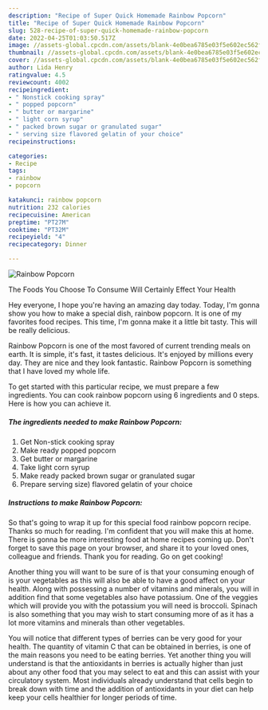 ```yaml
---
description: "Recipe of Super Quick Homemade Rainbow Popcorn"
title: "Recipe of Super Quick Homemade Rainbow Popcorn"
slug: 528-recipe-of-super-quick-homemade-rainbow-popcorn
date: 2022-04-25T01:03:50.517Z
image: //assets-global.cpcdn.com/assets/blank-4e0bea6785e03f5e602ec562f230caae08da540cada707380b4fe1bbebba43da.png
thumbnail: //assets-global.cpcdn.com/assets/blank-4e0bea6785e03f5e602ec562f230caae08da540cada707380b4fe1bbebba43da.png
cover: //assets-global.cpcdn.com/assets/blank-4e0bea6785e03f5e602ec562f230caae08da540cada707380b4fe1bbebba43da.png
author: Lida Henry
ratingvalue: 4.5
reviewcount: 4002
recipeingredient:
- " Nonstick cooking spray"
- " popped popcorn"
- " butter or margarine"
- " light corn syrup"
- " packed brown sugar or granulated sugar"
- " serving size flavored gelatin of your choice"
recipeinstructions:

categories:
- Recipe
tags:
- rainbow
- popcorn

katakunci: rainbow popcorn 
nutrition: 232 calories
recipecuisine: American
preptime: "PT27M"
cooktime: "PT32M"
recipeyield: "4"
recipecategory: Dinner

---
```



![Rainbow Popcorn](//assets-global.cpcdn.com/assets/blank-4e0bea6785e03f5e602ec562f230caae08da540cada707380b4fe1bbebba43da.png)

The Foods You Choose To Consume Will Certainly Effect Your Health

Hey everyone, I hope you're having an amazing day today. Today, I'm gonna show you how to make a special dish, rainbow popcorn. It is one of my favorites food recipes. This time, I'm gonna make it a little bit tasty. This will be really delicious.



Rainbow Popcorn is one of the most favored of current trending meals on earth. It is simple, it's fast, it tastes delicious. It's enjoyed by millions every day. They are nice and they look fantastic. Rainbow Popcorn is something that I have loved my whole life.


To get started with this particular recipe, we must prepare a few ingredients. You can cook rainbow popcorn using 6 ingredients and 0 steps. Here is how you can achieve it.

<!--inarticleads1-->

##### The ingredients needed to make Rainbow Popcorn:

1. Get  Non-stick cooking spray
1. Make ready  popped popcorn
1. Get  butter or margarine
1. Take  light corn syrup
1. Make ready  packed brown sugar or granulated sugar
1. Prepare  serving size) flavored gelatin of your choice




<!--inarticleads2-->

##### Instructions to make Rainbow Popcorn:





So that's going to wrap it up for this special food rainbow popcorn recipe. Thanks so much for reading. I'm confident that you will make this at home. There is gonna be more interesting food at home recipes coming up. Don't forget to save this page on your browser, and share it to your loved ones, colleague and friends. Thank you for reading. Go on get cooking!

Another thing you will want to be sure of is that your consuming enough of is your vegetables as this will also be able to have a good affect on your health. Along with possessing a number of vitamins and minerals, you will in addition find that some vegetables also have potassium. One of the veggies which will provide you with the potassium you will need is broccoli. Spinach is also something that you may wish to start consuming more of as it has a lot more vitamins and minerals than other vegetables.

You will notice that different types of berries can be very good for your health. The quantity of vitamin C that can be obtained in berries, is one of the main reasons you need to be eating berries. Yet another thing you will understand is that the antioxidants in berries is actually higher than just about any other food that you may select to eat and this can assist with your circulatory system. Most individuals already understand that cells begin to break down with time and the addition of antioxidants in your diet can help keep your cells healthier for longer periods of time.
